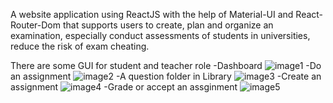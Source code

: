 A website application using ReactJS with the help of Material-UI and React-Router-Dom that supports users to create, plan and organize an examination, especially conduct assessments of students in universities, reduce the risk of exam cheating. 

There are some GUI for student and teacher role
-Dashboard
![image1](https://user-images.githubusercontent.com/63997134/147436458-4bf42347-34f2-4128-a311-a23ed2a047a4.png)
-Do an assignment
![image2](https://user-images.githubusercontent.com/63997134/147436462-0e832a96-5ef4-4b7b-b7d4-302005e0dcbf.png)
-A question folder in Library
![image3](https://user-images.githubusercontent.com/63997134/147436465-d457761e-2de9-4df5-ae50-867bb3c3bd2c.png)
-Create an assignment
![image4](https://user-images.githubusercontent.com/63997134/147436471-064694a1-28b0-462d-9e2a-ee37fb0b219d.png)
-Grade or accept an assginment
![image5](https://user-images.githubusercontent.com/63997134/147436474-d86b5f0e-8ce5-4fb6-b71f-8e3cfdb08eb2.png)
